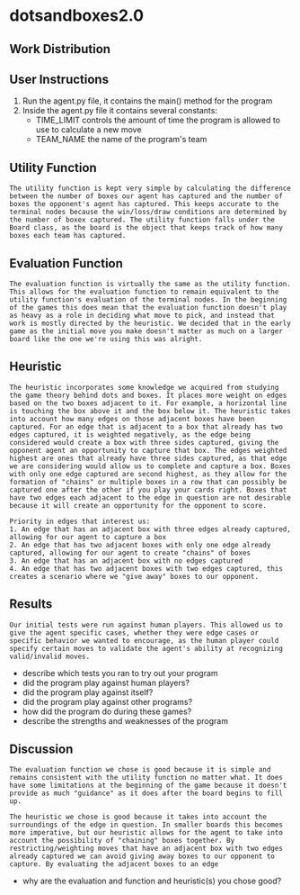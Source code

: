 # dotsandboxes2.0
## Work Distribution

## User Instructions
1. Run the agent.py file, it contains the main() method for the program
2. Inside the agent.py file it contains several constants:
    - TIME_LIMIT controls the amount of time the program is allowed to use to calculate a new move
    - TEAM_NAME the name of the program's team

## Utility Function
    The utility function is kept very simple by calculating the difference between the number of boxes our agent has captured and the number of boxes the opponent's agent has captured. This keeps accurate to the terminal nodes because the win/loss/draw conditions are determined by the number of boxex captured. The utility function falls under the Board class, as the board is the object that keeps track of how many boxes each team has captured. 

## Evaluation Function
    The evaluation function is virtually the same as the utility function. This allows for the evaluation function to remain equivalent to the utility function's evaluation of the terminal nodes. In the beginning of the games this does mean that the evaluation function doesn't play as heavy as a role in deciding what move to pick, and instead that work is mostly directed by the heuristic. We decided that in the early game as the initial move you make doesn't matter as much on a larger board like the one we're using this was alright.

## Heuristic
    The heuristic incorporates some knowledge we acquired from studying the game theory behind dots and boxes. It places more weight on edges based on the two boxes adjacent to it. For example, a horizontal line is touching the box above it and the box below it. The heuristic takes into account how many edges on those adjacent boxes have been captured. For an edge that is adjacent to a box that already has two edges captured, it is weighted negatively, as the edge being considered would create a box with three sides captured, giving the opponent agent an opportunity to capture that box. The edges weighted highest are ones that already have three sides captured, as that edge we are considering would allow us to complete and capture a box. Boxes with only one edge captured are second highest, as they allow for the formation of "chains" or multiple boxes in a row that can possibly be captured one after the other if you play your cards right. Boxes that have two edges each adjacent to the edge in question are not desirable because it will create an opportunity for the opponent to score.

    Priority in edges that interest us:
    1. An edge that has an adjacent box with three edges already captured, allowing for our agent to capture a box
    2. An edge that has two adjacent boxes with only one edge already captured, allowing for our agent to create "chains" of boxes
    3. An edge that has an adjacent box with no edges captured
    4. An edge that has two adjacent boxes with two edges captured, this creates a scenario where we "give away" boxes to our opponent.

## Results
    Our initial tests were run against human players. This allowed us to give the agent specific cases, whether they were edge cases or specific behavior we wanted to encourage, as the human player could specify certain moves to validate the agent's ability at recognizing valid/invalid moves.

- describe which tests you ran to try out your program
- did the program play against human players?
- did the program play against itself?
- did the program play against other programs?
- how did the program do during these games?
- describe the strengths and weaknesses of the program

## Discussion
    The evaluation function we chose is good because it is simple and remains consistent with the utility function no matter what. It does have some limitations at the beginning of the game because it doesn't provide as much "guidance" as it does after the board begins to fill up. 

    The heuristic we chose is good because it takes into account the surroundings of the edge in question. In smaller boards this becomes more imperative, but our heuristic allows for the agent to take into account the possibility of "chaining" boxes together. By restricting/weighting moves that have an adjacent box with two edges already captured we can avoid giving away boxes to our opponent to capture. By evaluating the adjacent boxes to an edge

- why are the evaluation and function and heuristic(s) you chose good?